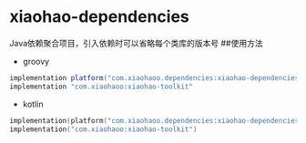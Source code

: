 # xiaohao-dependencies

Java依赖聚合项目，引入依赖时可以省略每个类库的版本号
##使用方法

- groovy

```groovy
implementation platform("com.xiaohaoo.dependencies:xiaohao-dependencies:1.0.1")
implementation "com.xiaohaoo:xiaohao-toolkit"
```

- kotlin

```kotlin
implementation(platform("com.xiaohaoo.dependencies:xiaohao-dependencies:1.0.1"))
implementation("com.xiaohaoo:xiaohao-toolkit")
```

